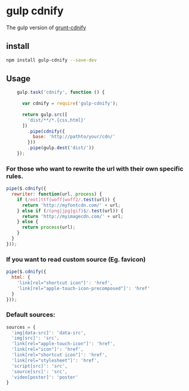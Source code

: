 # gulp cdnify
The gulp version of [grunt-cdnify](https://github.com/callumlocke/grunt-cdnify)

## install
```bash
npm install gulp-cdnify --save-dev
```

## Usage
```javascript
    gulp.task('cdnify', function () {
    
      var cdnify = require('gulp-cdnify');
    
      return gulp.src([
        'dist/**/*.{css,html}'
      ])
        .pipe(cdnify({
          base: 'http://pathto/your/cdn/'
        }))
        .pipe(gulp.dest('dist/'))
    });
```

### For those who want to rewrite the url with their own specific rules.
```javascript
pipe($.cdnify({
  rewriter: function(url, process) {
    if (/eot]ttf|woff|woff2/.test(url)) {
      return 'http://myfontcdn.com/' + url;
    } else if (/(png|jpg|gif)$/.test(url)) {
      return 'http://myimagecdn.com/' + url;
    } else {
      return process(url);
    }
  }
}));
```

### If you want to read custom source (Eg. favicon)
```javascript
pipe($.cdnify({
  html: {
    'link[rel="shortcut icon"]': 'href',
    'link[rel="apple-touch-icon-precomposed"]': 'href'
  }
}));
```

### Default sources:
```javascript
sources = {
  'img[data-src]': 'data-src',
  'img[src]': 'src',
  'link[rel="apple-touch-icon"]': 'href',
  'link[rel="icon"]': 'href',
  'link[rel="shortcut icon"]': 'href',
  'link[rel="stylesheet"]': 'href',
  'script[src]': 'src',
  'source[src]': 'src',
  'video[poster]': 'poster'
}
```
